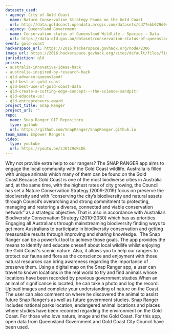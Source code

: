 ```yaml
---
datasets_used:
- agency: City of Gold Coast
  name: Nature Conservation Strategy Fauna on the Gold Coast
  url: http://data.goldcoast.opendata.arcgis.com/datasets/cd77ebb629d0408fb27790fac5ced8a2_0?uiTab=table&geometry=152.796%2C-27.482%2C152.796%2C-27.482
- agency: Queensland Government
  name: Conservation status of Queensland Wildlife – Species – Data
  url: https://data.qld.gov.au/dataset/conservation-status-of-queensland-wildlife/resource/1c8b4859-31a4-42e7-8e63-b7cf125d4321
event: gold-coast
hackerspace_url: https://2016.hackerspace.govhack.org/node/2306
image_url: https://2016.hackerspace.govhack.org/sites/default/files/field/image/Snap%20Ranger%20Logo.png
jurisdiction: qld
prizes:
- australia-innovative-ideas-hack
- australia-inspired-by-research-hack
- qld-advance-queensland!
- qld-best-of-gold-coast
- qld-best-use-of-gold-coast-data
- qld-create-a-cutting-edge-concept---the-science-sandpit!
- qld-educate-us!
- qld-entrepreneurs-award
project_title: Snap Ranger
project_url: ''
repo:
  name: Snap Ranger GIT Repository
  type: github
  url: https://github.com/SnapRanger/SnapRanger.github.io
team_name: Empower Rangers
video:
  type: youtube
  url: https://youtu.be/zJ6tz9oKsDk
---
```


Why not provide extra help to our rangers?
The SNAP RANGER app aims to engage the local community with the Gold Coast wildlife.
Australia is filled with unique animals which many of them can be found on the Gold Coast.Because Gold Coast is one of the most biodiverse cities in Australia and, at the same time, with the highest rates of city growing, the Council has set a Nature Conservation Strategy (2009-2019) focus on preserve the biodiversity and with “conserving the city’s biodiversity and natural assets through Council’s overarching and strong commitment to protecting, managing and restoring a diverse, connected and viable conservation network” as a strategic objective. That is also in accordance with Australia’s Biodiversity Conservation Strategy (2010-2030) which has as priorities Engaging all Australians through mainstreaming biodiversity finding ways to get more Australians to participate in biodiversity conservation and getting measurable results through improving and sharing knowledge.
 The Snap Ranger can be a powerful tool to achieve those goals. The app provides the means to identify and educate oneself about local wildlife whilst enjoying the Gold Coast's scenic nature. Also, it allows you to help our rangers to protect our fauna and flora as the conscience and enjoyment with those natural resources can bring awareness regarding the importance of preserve them. 
Using a digital map on the Snap Ranger app, a user can travel to known locations in the real world to try and find animals whose locations have been recorded by previous government studies.When an animal of significance is located, he can take a photo and log the record. Upload images and complete your understanding of nature on the Coast. The user can also comment on where he discovered the animal to assist future Snap Ranger‘s as well as future government studies. Snap Ranger includes national parks location, endangered animal locations and places where studies have been recorded regarding the environment on the Gold Coast.
For those who love nature, image and the Gold Coast.
For this app, open data from Queensland Government and Gold Coast City Council have been used.